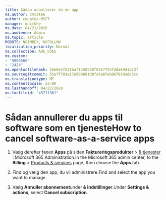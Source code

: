 ```yaml
---
title: Sådan annullerer du en app
ms.author: cmcatee
author: cmcatee-MSFT
manager: mnirkhe
ms.date: 04/21/2020
ms.audience: Admin
ms.topic: article
ROBOTS: NOINDEX, NOFOLLOW
localization_priority: Normal
ms.collection: Adm_O365
ms.custom:
- "9000566"
- "2424"
ms.openlocfilehash: 2eb0e1f521baf1458530f8557f55fdda69d1a23f
ms.sourcegitcommit: 55eff703a17e500681d8fa6a87eb067019ade3cc
ms.translationtype: MT
ms.contentlocale: da-DK
ms.lasthandoff: 04/22/2020
ms.locfileid: "43711301"
---
```

# <a name="how-to-cancel-software-as-a-service-apps"></a><span data-ttu-id="9b0a7-102">Sådan annullerer du apps til software som en tjeneste</span><span class="sxs-lookup"><span data-stu-id="9b0a7-102">How to cancel software-as-a-service apps</span></span> 

1. <span data-ttu-id="9b0a7-103">Vælg derefter fanen **Apps** på siden **Faktureringsprodukter** > [& tjenester](https://go.microsoft.com/fwlink/p/?linkid=842054) i Microsoft 365 Administration.</span><span class="sxs-lookup"><span data-stu-id="9b0a7-103">In the Microsoft 365 admin center, to the **Billing** > [Products & services](https://go.microsoft.com/fwlink/p/?linkid=842054) page, then choose the **Apps** tab.</span></span>

2. <span data-ttu-id="9b0a7-104">Find og vælg den app, du vil administrere.</span><span class="sxs-lookup"><span data-stu-id="9b0a7-104">Find and select the app you want to manage.</span></span>

3. <span data-ttu-id="9b0a7-105">Vælg **Annuller abonnement**under **& Indstillinger**.</span><span class="sxs-lookup"><span data-stu-id="9b0a7-105">Under **Settings & actions**, select **Cancel subscription**.</span></span>